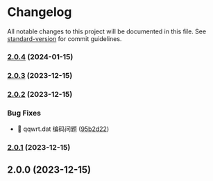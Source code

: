 # Changelog

All notable changes to this project will be documented in this file. See [standard-version](https://github.com/conventional-changelog/standard-version) for commit guidelines.

### [2.0.4](https://github.com/nsnail/QQWry.Net/compare/v2.0.3...v2.0.4) (2024-01-15)

### [2.0.3](https://github.com/nsnail/QQWry.Net/compare/v2.0.2...v2.0.3) (2023-12-15)

### [2.0.2](https://github.com/nsnail/QQWry.Net/compare/v2.0.1...v2.0.2) (2023-12-15)


### Bug Fixes

* 🐛 qqwrt.dat 编码问题 ([95b2d22](https://github.com/nsnail/QQWry.Net/commit/95b2d22e2043921010aaa53e03c208d3984eda5e))

### [2.0.1](https://github.com/nsnail/QQWry.Net/compare/v2.0.0...v2.0.1) (2023-12-15)

## 2.0.0 (2023-12-15)